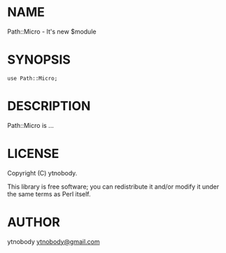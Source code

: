 # NAME

Path::Micro - It's new $module

# SYNOPSIS

    use Path::Micro;

# DESCRIPTION

Path::Micro is ...

# LICENSE

Copyright (C) ytnobody.

This library is free software; you can redistribute it and/or modify
it under the same terms as Perl itself.

# AUTHOR

ytnobody <ytnobody@gmail.com>
